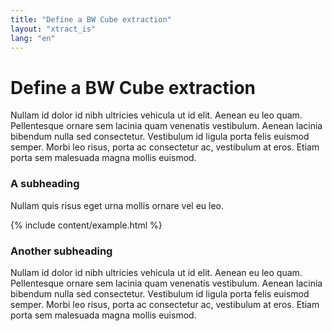 ```yaml
---
title: "Define a BW Cube extraction"
layout: "xtract_is"
lang: "en"
---
```


# Define a BW Cube extraction

Nullam id dolor id nibh ultricies vehicula ut id elit. Aenean eu leo quam. Pellentesque ornare sem lacinia quam venenatis vestibulum. Aenean lacinia bibendum nulla sed consectetur. Vestibulum id ligula porta felis euismod semper. Morbi leo risus, porta ac consectetur ac, vestibulum at eros. Etiam porta sem malesuada magna mollis euismod.

### A subheading

Nullam quis risus eget urna mollis ornare vel eu leo.

{% include content/example.html %}

### Another subheading

Nullam id dolor id nibh ultricies vehicula ut id elit. Aenean eu leo quam. Pellentesque ornare sem lacinia quam venenatis vestibulum. Aenean lacinia bibendum nulla sed consectetur. Vestibulum id ligula porta felis euismod semper. Morbi leo risus, porta ac consectetur ac, vestibulum at eros. Etiam porta sem malesuada magna mollis euismod.
